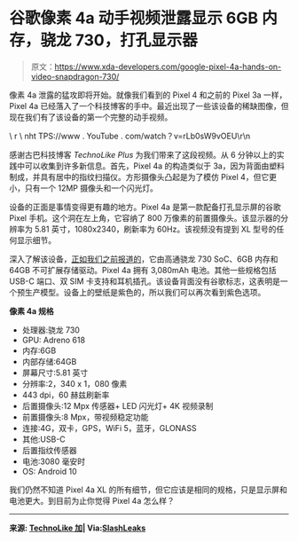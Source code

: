 # 谷歌像素 4a 动手视频泄露显示 6GB 内存，骁龙 730，打孔显示器

> 原文：<https://www.xda-developers.com/google-pixel-4a-hands-on-video-snapdragon-730/>

像素 4a 泄露的猛攻即将开始。就像我们看到的 Pixel 4 和之前的 Pixel 3a 一样，Pixel 4a 已经落入了一个科技博客的手中。最近出现了一些该设备的稀缺图像，但现在我们有了该设备的第一个完整的动手视频。

\ r \ nht TPS://www . YouTube . com/watch？v=rLb0sW9vOEU\r\n

感谢古巴科技博客 *TechnoLike Plus* 为我们带来了这段视频。从 6 分钟以上的实践中可以收集到许多新信息。首先，Pixel 4a 的构造类似于 3a，因为背面由塑料制成，并具有居中的指纹扫描仪。方形摄像头凸起是为了模仿 Pixel 4，但它更小，只有一个 12MP 摄像头和一个闪光灯。

设备的正面是事情变得更有趣的地方。Pixel 4a 是第一款配备打孔显示屏的谷歌 Pixel 手机。这个洞在左上角，它容纳了 800 万像素的前置摄像头。该显示器的分辨率为 5.81 英寸，1080x2340，刷新率为 60Hz。该视频没有提到 XL 型号的任何显示细节。

深入了解该设备，[正如我们之前报道的](https://www.xda-developers.com/google-pixel-4a-sunfish-qualcomm-snapdragon-730/)，它由高通骁龙 730 SoC、6GB 内存和 64GB 不可扩展存储驱动。Pixel 4a 拥有 3,080mAh 电池。其他一些规格包括 USB-C 端口、双 SIM 卡支持和耳机插孔。该设备背面没有谷歌标志，这表明是一个预生产模型。设备上的壁纸是紫色的，所以我们可以再次看到紫色选项。

**像素 4a 规格**

*   处理器:骁龙 730
*   GPU: Adreno 618
*   内存:6GB
*   内部存储:64GB
*   屏幕尺寸:5.81 英寸
*   分辨率:2，340 x 1，080 像素
*   443 dpi，60 赫兹刷新率
*   后置摄像头:12 Mpx 传感器+ LED 闪光灯+ 4K 视频录制
*   前置摄像头:8 Mpx，带视频稳定功能
*   连接:4G，双卡，GPS，WiFi 5，蓝牙，GLONASS
*   其他:USB-C
*   后置指纹传感器
*   电池:3080 毫安时
*   OS: Android 10

我们仍然不知道 Pixel 4a XL 的所有细节，但它应该是相同的规格，只是显示屏和电池更大。到目前为止你觉得 Pixel 4a 怎么样？

* * *

**来源: [TechnoLike 加](https://tecnolikecuba.com/)| Via:[SlashLeaks](http://www.slashleaks.com/l/google-pixel-4a-hands-on-review-specifications)**
